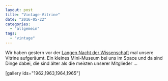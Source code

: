 ```yaml
---
layout: post
title: "Vintage-Vitrine"
date: "2016-05-22"
categories: 
  - "allgemein"
tags: 
  - "vintage"
---
```


Wir haben gestern vor der [Langen Nacht der Wissenschaft](http://www.netz39.de/2016/lange-nacht-der-wissenschaft-im-space/) mal unsere Vitrine aufgeräumt. Ein kleines Mini-Museum bei uns im Space und da sind Dinge dabei, die sind älter als die meisten unserer Mitglieder …

\[gallery ids="1962,1963,1964,1965"\]
